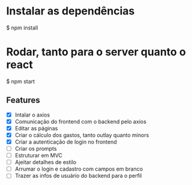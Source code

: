 # Instalar as dependências
$ npm install

# Rodar, tanto para o server quanto o react
$ npm start

## Features 

- [x] Intalar o axios
- [X] Comunicação do frontend com o backend pelo axios
- [X] Editar as páginas
- [X] Criar o cálculo dos gastos, tanto outlay quanto minors
- [x] Criar a autenticação de login no frontend
- [ ] Criar os prompts
- [ ] Estruturar em MVC
- [ ] Ajeitar detalhes de estilo
- [ ] Arrumar o login e cadastro com campos em branco
- [ ] Trazer as infos de usuário do backend para o perfil